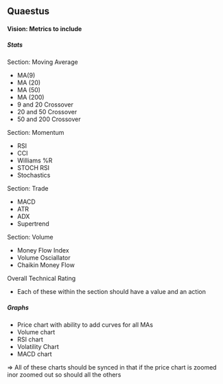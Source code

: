 ## Quaestus


#### Vision: Metrics to include 

##### Stats
Section: Moving Average
- MA(9)
- MA (20)
- MA (50)
- MA (200)
- 9 and 20 Crossover 
- 20 and 50 Crossover 
- 50 and 200 Crossover 

Section: Momentum 
- RSI
- CCI 
- Williams %R
- STOCH RSI
- Stochastics 

Section: Trade 
- MACD
- ATR
- ADX
- Supertrend 

Section: Volume 
- Money Flow Index 
- Volume Osciallator 
- Chaikin Money Flow 

Overall Technical Rating 


- Each of these within the section should have a value and an action 


##### Graphs
- Price chart with ability to add curves for all MAs 
- Volume chart 
- RSI chart 
- Volatility Chart 
- MACD chart 

=> All of these charts should be synced in that if the price chart is zoomed inor zoomed out so should all the others 